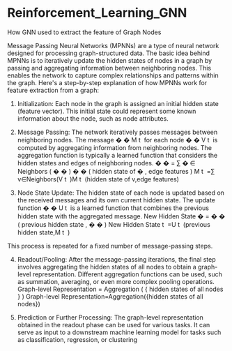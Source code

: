 # Reinforcement_Learning_GNN
How GNN used to extract the feature of Graph Nodes

Message Passing Neural Networks (MPNNs) are a type of neural network designed for processing graph-structured data. The basic idea behind MPNNs is to iteratively update the hidden states of nodes in a graph by passing and aggregating information between neighboring nodes. This enables the network to capture complex relationships and patterns within the graph.
Here's a step-by-step explanation of how MPNNs work for feature extraction from a graph:

1. Initialization:
Each node in the graph is assigned an initial hidden state (feature vector). This initial state could represent some known information about the node, such as node attributes.
2. Message Passing:
The network iteratively passes messages between neighboring nodes. The message 
�
�
M 
t
​
  for each node 
�
�
V 
t
​
  is computed by aggregating information from neighboring nodes. The aggregation function is typically a learned function that considers the hidden states and edges of neighboring nodes.
�
�
=
∑
�
∈
Neighbors
(
�
�
)
�
�
(
hidden state of 
�
,
edge features
)
M 
t
​
 =∑ 
v∈Neighbors(V 
t
​
 )
​
 M 
t
​
 (hidden state of v,edge features)

3. Node State Update:
The hidden state of each node is updated based on the received messages and its own current hidden state. The update function 
�
�
U 
t
​
  is a learned function that combines the previous hidden state with the aggregated message.
New Hidden State
�
=
�
�
(
previous hidden state
,
�
�
)
New Hidden State 
t
​
 =U 
t
​
 (previous hidden state,M 
t
​
 )

This process is repeated for a fixed number of message-passing steps.

4. Readout/Pooling:
After the message-passing iterations, the final step involves aggregating the hidden states of all nodes to obtain a graph-level representation. Different aggregation functions can be used, such as summation, averaging, or even more complex pooling operations.
Graph-level Representation
=
Aggregation
(
{
hidden states of all nodes
}
)
Graph-level Representation=Aggregation({hidden states of all nodes})

5. Prediction or Further Processing:
The graph-level representation obtained in the readout phase can be used for various tasks. It can serve as input to a downstream machine learning model for tasks such as classification, regression, or clustering
